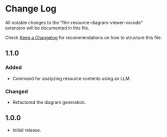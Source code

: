 # Change Log

All notable changes to the "fhir-resource-diagram-viewer-vscode" extension will be documented in this file.

Check [Keep a Changelog](http://keepachangelog.com/) for recommendations on how to structure this file.

## 1.1.0

### Added

- Command for analyzing resource contents using an LLM.

### Changed

- Refactored the diagram generation.

## 1.0.0

- Initial release.
